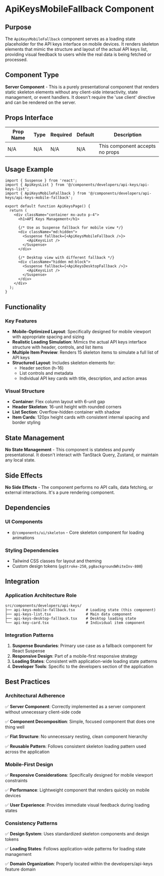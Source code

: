 # ApiKeysMobileFallback Component

## Purpose

The `ApiKeysMobileFallback` component serves as a loading state placeholder for the API keys interface on mobile devices. It renders skeleton elements that mimic the structure and layout of the actual API keys list, providing visual feedback to users while the real data is being fetched or processed.

## Component Type

**Server Component** - This is a purely presentational component that renders static skeleton elements without any client-side interactivity, state management, or event handlers. It doesn't require the 'use client' directive and can be rendered on the server.

## Props Interface

| Prop Name | Type | Required | Default | Description |
|-----------|------|----------|---------|-------------|
| N/A | N/A | N/A | N/A | This component accepts no props |

## Usage Example

```tsx
import { Suspense } from 'react';
import { ApiKeysList } from '@/components/developers/api-keys/api-keys-list';
import { ApiKeysMobileFallback } from '@/components/developers/api-keys/api-keys-mobile-fallback';

export default function ApiKeysPage() {
  return (
    <div className="container mx-auto p-4">
      <h1>API Keys Management</h1>
      
      {/* Use as Suspense fallback for mobile view */}
      <div className="md:hidden">
        <Suspense fallback={<ApiKeysMobileFallback />}>
          <ApiKeysList />
        </Suspense>
      </div>
      
      {/* Desktop view with different fallback */}
      <div className="hidden md:block">
        <Suspense fallback={<ApiKeysDesktopFallback />}>
          <ApiKeysList />
        </Suspense>
      </div>
    </div>
  );
}
```

## Functionality

### Key Features

- **Mobile-Optimized Layout**: Specifically designed for mobile viewport with appropriate spacing and sizing
- **Realistic Loading Simulation**: Mimics the actual API keys interface structure with header, controls, and list items
- **Multiple Item Preview**: Renders 15 skeleton items to simulate a full list of API keys
- **Structured Layout**: Includes skeleton elements for:
  - Header section (h-16)
  - List controls and metadata
  - Individual API key cards with title, description, and action areas

### Visual Structure

- **Container**: Flex column layout with 6-unit gap
- **Header Skeleton**: 16-unit height with rounded corners
- **List Section**: Overflow-hidden container with shadow
- **Item Cards**: 120px height cards with consistent internal spacing and border styling

## State Management

**No State Management** - This component is stateless and purely presentational. It doesn't interact with TanStack Query, Zustand, or maintain any local state.

## Side Effects

**No Side Effects** - The component performs no API calls, data fetching, or external interactions. It's a pure rendering component.

## Dependencies

### UI Components
- `@/components/ui/skeleton` - Core skeleton component for loading animations

### Styling Dependencies
- Tailwind CSS classes for layout and theming
- Custom design tokens (`pgStroke-250`, `pgBackgroundWhiteInv-800`)

## Integration

### Application Architecture Role

```
src/components/developers/api-keys/
├── api-keys-mobile-fallback.tsx     # Loading state (this component)
├── api-keys-list.tsx                # Main data component
├── api-keys-desktop-fallback.tsx    # Desktop loading state
└── api-key-card.tsx                 # Individual item component
```

### Integration Patterns

1. **Suspense Boundaries**: Primary use case as a fallback component for React Suspense
2. **Responsive Design**: Part of a mobile-first responsive strategy
3. **Loading States**: Consistent with application-wide loading state patterns
4. **Developer Tools**: Specific to the developers section of the application

## Best Practices

### Architectural Adherence

✅ **Server Component**: Correctly implemented as a server component without unnecessary client-side code

✅ **Component Decomposition**: Simple, focused component that does one thing well

✅ **Flat Structure**: No unnecessary nesting, clean component hierarchy

✅ **Reusable Pattern**: Follows consistent skeleton loading pattern used across the application

### Mobile-First Design

✅ **Responsive Considerations**: Specifically designed for mobile viewport constraints

✅ **Performance**: Lightweight component that renders quickly on mobile devices

✅ **User Experience**: Provides immediate visual feedback during loading states

### Consistency Patterns

✅ **Design System**: Uses standardized skeleton components and design tokens

✅ **Loading States**: Follows application-wide patterns for loading state management

✅ **Domain Organization**: Properly located within the developers/api-keys feature domain